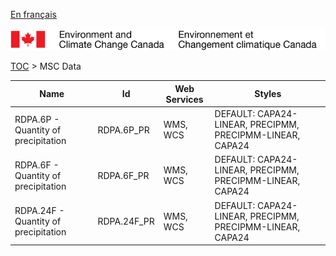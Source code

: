 [En français](geomet-rdpa_fr.md)

![ECCC logo](../../img_eccc-logo.png)

[TOC](../geomet-rdpa_en.md) > MSC Data


Name                                 | Id          | Web Services | Styles                                                   
-------------------------------------|-------------|--------------|----------------------------------------------------------
RDPA.6P - Quantity of precipitation  | RDPA.6P_PR  | WMS, WCS     | DEFAULT: CAPA24-LINEAR, PRECIPMM, PRECIPMM-LINEAR, CAPA24
RDPA.6F - Quantity of precipitation  | RDPA.6F_PR  | WMS, WCS     | DEFAULT: CAPA24-LINEAR, PRECIPMM, PRECIPMM-LINEAR, CAPA24
RDPA.24F - Quantity of precipitation | RDPA.24F_PR | WMS, WCS     | DEFAULT: CAPA24-LINEAR, PRECIPMM, PRECIPMM-LINEAR, CAPA24

